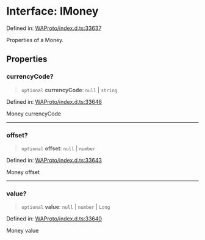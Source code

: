 # Interface: IMoney

Defined in: [WAProto/index.d.ts:33637](https://github.com/Fokusdotid/Baileys/blob/deec6cc75a88a82eaeedf16b76aa9218b2c772e3/WAProto/index.d.ts#L33637)

Properties of a Money.

## Properties

### currencyCode?

> `optional` **currencyCode**: `null` \| `string`

Defined in: [WAProto/index.d.ts:33646](https://github.com/Fokusdotid/Baileys/blob/deec6cc75a88a82eaeedf16b76aa9218b2c772e3/WAProto/index.d.ts#L33646)

Money currencyCode

***

### offset?

> `optional` **offset**: `null` \| `number`

Defined in: [WAProto/index.d.ts:33643](https://github.com/Fokusdotid/Baileys/blob/deec6cc75a88a82eaeedf16b76aa9218b2c772e3/WAProto/index.d.ts#L33643)

Money offset

***

### value?

> `optional` **value**: `null` \| `number` \| `Long`

Defined in: [WAProto/index.d.ts:33640](https://github.com/Fokusdotid/Baileys/blob/deec6cc75a88a82eaeedf16b76aa9218b2c772e3/WAProto/index.d.ts#L33640)

Money value
